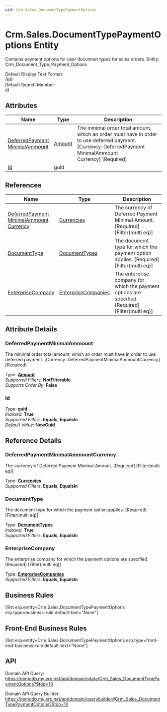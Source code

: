 ```yaml
---
uid: Crm.Sales.DocumentTypePaymentOptions
---
```

# Crm.Sales.DocumentTypePaymentOptions Entity

Contains payment options for user documnet types for sales orders. Entity: Crm_Document_Type_Payment_Options

Default Display Text Format:  
_{Id}_  
Default Search Member:  
_Id_  

## Attributes

| Name | Type | Description |
| ---- | ---- | --- |
| [DeferredPayment<br />MinimalAmmount](Crm.Sales.DocumentTypePaymentOptions.md#deferredpaymentminimalammount) | [Amount](../data-types.md#amount) | The minimal order total amount, which an order must have in order to use deferred payment. [Currency: DeferredPayment<br />MinimalAmmount<br />Currency] [Required] 
| [Id](Crm.Sales.DocumentTypePaymentOptions.md#id) | guid |  

## References

| Name | Type | Description |
| ---- | ---- | --- |
| [DeferredPayment<br />MinimalAmmount<br />Currency](Crm.Sales.DocumentTypePaymentOptions.md#deferredpaymentminimalammountcurrency) | [Currencies](General.Currencies.md) | The currency of Deferred Payment Minimal Amount. [Required] [Filter(multi eq)] |
| [DocumentType](Crm.Sales.DocumentTypePaymentOptions.md#documenttype) | [DocumentTypes](General.DocumentTypes.md) | The document type for which the payment option applies. [Required] [Filter(multi eq)] |
| [EnterpriseCompany](Crm.Sales.DocumentTypePaymentOptions.md#enterprisecompany) | [EnterpriseCompanies](General.EnterpriseCompanies.md) | The enterprise company for which the payment options are specified. [Required] [Filter(multi eq)] |


## Attribute Details

### DeferredPaymentMinimalAmmount

The minimal order total amount, which an order must have in order to use deferred payment. [Currency: DeferredPaymentMinimalAmmountCurrency] [Required]

_Type_: **[Amount](../data-types.md#amount)**  
_Supported Filters_: **NotFilterable**  
_Supports Order By_: **False**  

### Id

_Type_: **guid**  
_Indexed_: **True**  
_Supported Filters_: **Equals, EqualsIn**  
_Default Value_: **NewGuid**  


## Reference Details

### DeferredPaymentMinimalAmmountCurrency

The currency of Deferred Payment Minimal Amount. [Required] [Filter(multi eq)]

_Type_: **[Currencies](General.Currencies.md)**  
_Supported Filters_: **Equals, EqualsIn**  

### DocumentType

The document type for which the payment option applies. [Required] [Filter(multi eq)]

_Type_: **[DocumentTypes](General.DocumentTypes.md)**  
_Indexed_: **True**  
_Supported Filters_: **Equals, EqualsIn**  

### EnterpriseCompany

The enterprise company for which the payment options are specified. [Required] [Filter(multi eq)]

_Type_: **[EnterpriseCompanies](General.EnterpriseCompanies.md)**  
_Supported Filters_: **Equals, EqualsIn**  



## Business Rules

[!list erp.entity=Crm.Sales.DocumentTypePaymentOptions erp.type=business-rule default-text="None"]

## Front-End Business Rules

[!list erp.entity=Crm.Sales.DocumentTypePaymentOptions erp.type=front-end-business-rule default-text="None"]

## API

Domain API Query:
<https://demodb.my.erp.net/api/domain/odata/Crm_Sales_DocumentTypePaymentOptions?$top=10>

Domain API Query Builder:
<https://demodb.my.erp.net/api/domain/querybuilder#Crm_Sales_DocumentTypePaymentOptions?$top=10>

